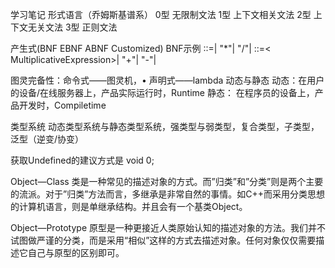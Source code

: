 学习笔记
形式语言（乔姆斯基谱系）
0型 无限制文法
1型 上下文相关文法
2型 上下文无关文法
3型 正则文法

产生式(BNF EBNF ABNF Customized)
BNF示例
<MultiplicativeExpression>::=<Number>|
<MultiplicativeExpression>"*"<Number>|
<MultiplicativeExpression>"/"<Number>|
<AddtiveExpression>::=< MultiplicativeExpression>|
<AddtiveExpression>"+"<MultiplicativeExpression>|
<AddtiveExpression>"-"<MultiplicativeExpression>|

图灵完备性：命令式——图灵机，• 声明式——lambda
动态与静态
动态：在用户的设备/在线服务器上，产品实际运行时，Runtime
静态：
在程序员的设备上，产品开发时，Compiletime

类型系统
动态类型系统与静态类型系统，强类型与弱类型，复合类型，子类型，泛型（逆变/协变）

获取Undefined的建议方式是 void 0;

Object—Class
类是一种常见的描述对象的方式。而”归类”和”分类”则是两个主要的流派。对于”归类”方法而言，多继承是非常自然的事情。如C++而采用分类思想的计算机语言，则是单继承结构。并且会有一个基类Object。

Object—Prototype
原型是一种更接近人类原始认知的描述对象的方法。我们并不试图做严谨的分类，而是采用“相似”这样的方式去描述对象。任何对象仅仅需要描述它自己与原型的区别即可。